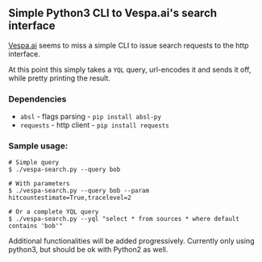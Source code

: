 
## Simple Python3 CLI to Vespa.ai's search interface

[Vespa.ai](http://vespa/) seems to miss a simple CLI to issue search requests to the http interface.

At this point this simply takes a `YQL` query, url-encodes it and sends it off, while pretty printing the result. 

### Dependencies
 - `absl` - flags parsing - `pip install absl-py`
 - `requests` - http client - `pip install requests`

### Sample usage:
	
	# Simple query
	$ ./vespa-search.py --query bob
	
	# With parameters
	$ ./vespa-search.py --query bob --param hitcountestimate=True,tracelevel=2
	
	# Or a complete YQL query
	$ ./vespa-search.py --yql "select * from sources * where default contains 'bob'"

Additional functionalities will be added progressively. Currently only using python3, but should be ok with Python2 as well.
